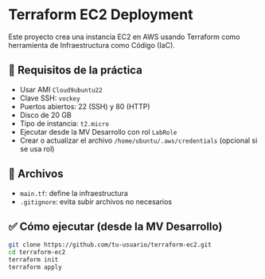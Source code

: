 # Terraform EC2 Deployment

Este proyecto crea una instancia EC2 en AWS usando Terraform como herramienta de Infraestructura como Código (IaC).

## 🎯 Requisitos de la práctica

- Usar AMI `Cloud9ubuntu22`
- Clave SSH: `vockey`
- Puertos abiertos: 22 (SSH) y 80 (HTTP)
- Disco de 20 GB
- Tipo de instancia: `t2.micro`
- Ejecutar desde la MV Desarrollo con rol `LabRole`
- Crear o actualizar el archivo `/home/ubuntu/.aws/credentials` (opcional si se usa rol)

## 📄 Archivos

- `main.tf`: define la infraestructura
- `.gitignore`: evita subir archivos no necesarios

## ✅ Cómo ejecutar (desde la MV Desarrollo)

```bash
git clone https://github.com/tu-usuario/terraform-ec2.git
cd terraform-ec2
terraform init
terraform apply

